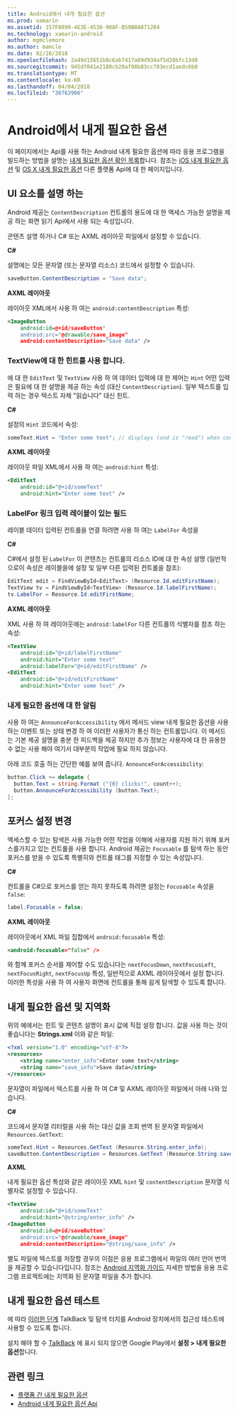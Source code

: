 ```yaml
---
title: Android에서 내게 필요한 옵션
ms.prod: xamarin
ms.assetid: 157F0899-4E3E-4538-90AF-B59B8A871204
ms.technology: xamarin-android
author: mgmclemore
ms.author: mamcle
ms.date: 02/28/2018
ms.openlocfilehash: 2a49d15651b8c6ab7417a69d934af5d20bfc13d0
ms.sourcegitcommit: 945df041e2180cb20af08b83cc703ecd1aedc6b0
ms.translationtype: MT
ms.contentlocale: ko-KR
ms.lasthandoff: 04/04/2018
ms.locfileid: "30763906"
---
```

# <a name="accessibility-on-android"></a>Android에서 내게 필요한 옵션

이 페이지에서는 Api를 사용 하는 Android 내게 필요한 옵션에 따라 응용 프로그램을 빌드하는 방법을 설명는 [내게 필요한 옵션 확인 목록](~/cross-platform/app-fundamentals/accessibility.md)합니다.
참조는 [iOS 내게 필요한 옵션](~/ios/app-fundamentals/accessibility.md) 및 [OS X 내게 필요한 옵션](~/mac/app-fundamentals/accessibility.md) 다른 플랫폼 Api에 대 한 페이지입니다.


## <a name="describing-ui-elements"></a>UI 요소를 설명 하는

Android 제공는 `ContentDescription` 컨트롤의 용도에 대 한 액세스 가능한 설명을 제공 하는 화면 읽기 Api에서 사용 되는 속성입니다.

콘텐츠 설명 하거나 C# 또는 AXML 레이아웃 파일에서 설정할 수 있습니다.

**C#**

설명에는 모든 문자열 (또는 문자열 리소스) 코드에서 설정할 수 있습니다.

```csharp
saveButton.ContentDescription = "Save data";
```

**AXML 레이아웃**

레이아웃 XML에서 사용 하 여는 `android:contentDescription` 특성:

```xml
<ImageButton
    android:id=@+id/saveButton"
    android:src="@drawable/save_image"
    android:contentDescription="Save data" />
```

### <a name="use-hint-for-textview"></a>TextView에 대 한 힌트를 사용 합니다.

에 대 한 `EditText` 및 `TextView` 사용 하 여 데이터 입력에 대 한 제어는 `Hint` 어떤 입력은 필요에 대 한 설명을 제공 하는 속성 (대신 `ContentDescription`).
일부 텍스트를 입력 하는 경우 텍스트 자체 "읽습니다" 대신 힌트.

**C#**

설정의 `Hint` 코드에서 속성:

```csharp
someText.Hint = "Enter some text"; // displays (and is "read") when control is empty
```

**AXML 레이아웃**

레이아웃 파일 XML에서 사용 하 여는 `android:hint` 특성:

```xml
<EditText
    android:id="@+id/someText"
    android:hint="Enter some text" />
```


### <a name="labelfor-links-input-fields-with-labels"></a>LabelFor 링크 입력 레이블이 있는 필드

레이블 데이터 입력된 컨트롤을 연결 하려면 사용 하 여는 `LabelFor` 속성을

**C#**

C#에서 설정 된 `LabelFor` 이 콘텐츠는 컨트롤의 리소스 ID에 대 한 속성 설명 (일반적으로이 속성은 레이블을에 설정 및 일부 다른 입력된 컨트롤을 참조):

```csharp
EditText edit = FindViewById<EditText> (Resource.Id.editFirstName);
TextView tv = FindViewById<TextView> (Resource.Id.labelFirstName);
tv.LabelFor = Resource.Id.editFirstName;
```

**AXML 레이아웃**

XML 사용 하 여 레이아웃에는 `android:labelFor` 다른 컨트롤의 식별자를 참조 하는 속성:

```xml
<TextView
    android:id="@+id/labelFirstName"
    android:hint="Enter some text"
    android:labelFor="@+id/editFirstName" />
<EditText
    android:id="@+id/editFirstName"
    android:hint="Enter some text" />
```

### <a name="announce-for-accessibility"></a>내게 필요한 옵션에 대 한 알림

사용 하 여는 `AnnounceForAccessibility` 에서 메서드 view 내게 필요한 옵션을 사용 하는 이벤트 또는 상태 변경 하 여 이러한 사용자가 통신 하는 컨트롤입니다. 이 메서드는 기본 제공 설명을 충분 한 피드백을 제공 하지만 추가 정보는 사용자에 대 한 유용한 수 없는 사용 해야 여기서 대부분의 작업에 필요 하지 않습니다.

아래 코드 호출 하는 간단한 예를 보여 줍니다. `AnnounceForAccessibility`:

```csharp
button.Click += delegate {
  button.Text = string.Format ("{0} clicks!", count++);
  button.AnnounceForAccessibility (button.Text);
};
```

## <a name="changing-focus-settings"></a>포커스 설정 변경

액세스할 수 있는 탐색은 사용 가능한 어떤 작업을 이해에 사용자를 지원 하기 위해 포커스를가지고 있는 컨트롤을 사용 합니다. Android 제공는 `Focusable` 를 탐색 하는 동안 포커스를 받을 수 있도록 특별히와 컨트롤 태그를 지정할 수 있는 속성입니다.

**C#**

컨트롤을 C#으로 포커스를 얻는 하지 못하도록 하려면 설정는 `Focusable` 속성을 `false`:

```csharp
label.Focusable = false;
```

**AXML 레이아웃**

레이아웃에서 XML 파일 집합에서 `android:focusable` 특성:

```xml
<android:focusable="false" />
```

와 함께 포커스 순서를 제어할 수도 있습니다는 `nextFocusDown`, `nextFocusLeft`, `nextFocusRight`, `nextFocusUp` 특성, 일반적으로 AXML 레이아웃에서 설정 합니다. 이러한 특성을 사용 하 여 사용자 화면에 컨트롤을 통해 쉽게 탐색할 수 있도록 합니다.


## <a name="accessibility-and-localization"></a>내게 필요한 옵션 및 지역화

위의 예에서는 힌트 및 콘텐츠 설명이 표시 값에 직접 설정 합니다. 값을 사용 하는 것이 좋습니다는 **Strings.xml** 이와 같은 파일:

```xml
<?xml version="1.0" encoding="utf-8"?>
<resources>
    <string name="enter_info">Enter some text</string>
    <string name="save_info">Save data</string>
</resources>
```

문자열이 파일에서 텍스트를 사용 하 여 C# 및 AXML 레이아웃 파일에서 아래 나와 있습니다.

**C#**

코드에서 문자열 리터럴을 사용 하는 대신 값을 조회 번역 된 문자열 파일에서 `Resources.GetText`:

```csharp
someText.Hint = Resources.GetText (Resource.String.enter_info);
saveButton.ContentDescription = Resources.GetText (Resource.String.save_info);
```

**AXML**

내게 필요한 옵션 특성와 같은 레이아웃 XML `hint` 및 `contentDescription` 문자열 식별자로 설정할 수 있습니다.

```xml
<TextView
    android:id="@+id/someText"
    android:hint="@string/enter_info" />
<ImageButton
    android:id=@+id/saveButton"
    android:src="@drawable/save_image"
    android:contentDescription="@string/save_info" />
```

별도 파일에 텍스트를 저장할 경우의 이점은 응용 프로그램에서 파일의 여러 언어 번역을 제공할 수 있습니다입니다. 참조는 [Android 지역화 가이드](~/android/app-fundamentals/localization.md) 자세한 방법을 응용 프로그램 프로젝트에는 지역화 된 문자열 파일을 추가 합니다.


## <a name="testing-accessibility"></a>내게 필요한 옵션 테스트

에 따라 [이러한 단계](http://developer.android.com/training/accessibility/testing.html#how-to) TalkBack 및 탐색 터치를 Android 장치에서의 접근성 테스트에 사용할 수 있도록 합니다.

설치 해야 할 수 [TalkBack](https://play.google.com/store/apps/details?id=com.google.android.marvin.talkback) 에 표시 되지 않으면 Google Play에서 **설정 > 내게 필요한 옵션**합니다.


## <a name="related-links"></a>관련 링크

- [플랫폼 간 내게 필요한 옵션](~/cross-platform/app-fundamentals/accessibility.md)
- [Android 내게 필요한 옵션 Api](http://developer.android.com/guide/topics/ui/accessibility/index.html)
